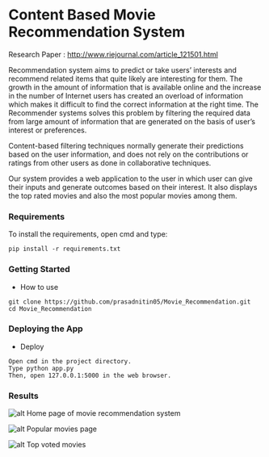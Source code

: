 # Content Based Movie Recommendation System

Research Paper : http://www.riejournal.com/article_121501.html

Recommendation system aims to predict or take users’ interests and recommend related items that quite likely are interesting for them. The growth in the amount of information that is available online and the increase in the number of Internet users has created an overload of information which makes it difficult to find the correct information at the right time. The Recommender systems solves this problem  by filtering the required data from large amount of information that are generated on the basis of  user’s interest or preferences.

Content-based filtering techniques normally generate their predictions based on the user information, and does not rely on the contributions or ratings from other users as done in collaborative techniques.

Our system provides a web application to the user in which user can give their inputs and generate outcomes based on their interest. It also displays the top rated movies and also the most popular movies among them.

### Requirements

To install the requirements, open cmd and type:

```
pip install -r requirements.txt
```

### Getting Started

- How to use
```
git clone https://github.com/prasadnitin05/Movie_Recommendation.git
cd Movie_Recommendation
```
### Deploying the App

- Deploy

```
Open cmd in the project directory.
Type python app.py
Then, open 127.0.0.1:5000 in the web browser.
```

### Results


![alt Home page of movie recommendation system](https://github.com/prasadnitin05/Movie_Recommendation/blob/master/results/output1.PNG?raw=true)


![alt Popular movies page](https://github.com/prasadnitin05/Movie_Recommendation/blob/master/results/output2.PNG?raw=true)


![alt Top voted movies](https://github.com/prasadnitin05/Movie_Recommendation/blob/master/results/output3.PNG?raw=true)
